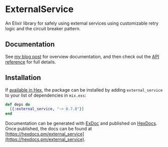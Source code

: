 # ExternalService

An Elixir library for safely using external services using customizable retry
logic and the circuit breaker pattern.

## Documentation

See [my blog post](https://ropig.com/blog/use-external-services-safely-reliably-elixir-applications/) for overview documentation, and then check out the [API reference](https://hexdocs.pm/external_service/api-reference.html) for full details.

## Installation

If [available in Hex](https://hex.pm/docs/publish), the package can be installed
by adding `external_service` to your list of dependencies in `mix.exs`:

```elixir
def deps do
  [{:external_service, "~> 0.7.0"}]
end
```

Documentation can be generated with [ExDoc](https://github.com/elixir-lang/ex_doc)
and published on [HexDocs](https://hexdocs.pm). Once published, the docs can
be found at [https://hexdocs.pm/external_service](https://hexdocs.pm/external_service).

